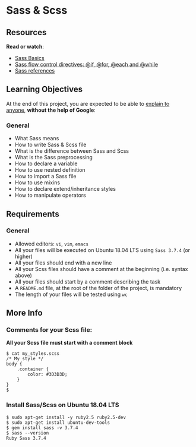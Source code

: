Sass & Scss
===========

Resources
---------

**Read or watch**:

-   [Sass Basics](https://intranet.alxswe.com/rltoken/kLRkCzW0Yvkj0H6u0AxBVg "Sass Basics")
-   [Sass flow control directives: @if, @for, @each and @while](https://intranet.alxswe.com/rltoken/yQhZfQxQtH5dUc3iiTfjMQ "Sass flow control directives: @if, @for, @each and @while")
-   [Sass references](https://intranet.alxswe.com/rltoken/Pq23qrLxlxGpiintmVQ4zg "Sass references")

Learning Objectives
-------------------

At the end of this project, you are expected to be able to [explain to anyone](https://intranet.alxswe.com/rltoken/3coLGsswORvavemjmpMIBQ "explain to anyone"), **without the help of Google**:

### General

-   What Sass means
-   How to write Sass & Scss file
-   What is the difference between Sass and Scss
-   What is the Sass preprocessing
-   How to declare a variable
-   How to use nested definition
-   How to import a Sass file
-   How to use mixins
-   How to declare extend/inheritance styles
-   How to manipulate operators

Requirements
------------

### General

-   Allowed editors: `vi`, `vim`, `emacs`
-   All your files will be executed on Ubuntu 18.04 LTS using `Sass 3.7.4` (or higher)
-   All your files should end with a new line
-   All your Scss files should have a comment at the beginning (i.e. syntax above)
-   All your files should start by a comment describing the task
-   A `README.md` file, at the root of the folder of the project, is mandatory
-   The length of your files will be tested using `wc`

More Info
---------

### Comments for your Scss file:

**All your Scss file must start with a comment block**

```
$ cat my_styles.scss
/* My style */
body {
    .container {
        color: #3D3D3D;
    }
}
$

```

### Install Sass/Scss on Ubuntu 18.04 LTS

```
$ sudo apt-get install -y ruby2.5 ruby2.5-dev
$ sudo apt-get install ubuntu-dev-tools
$ gem install sass -v 3.7.4
$ sass --version
Ruby Sass 3.7.4
```
